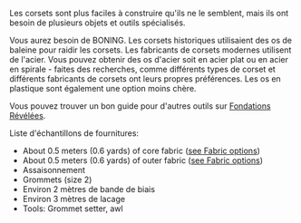 Les corsets sont plus faciles à construire qu'ils ne le semblent, mais ils ont besoin de plusieurs objets et outils spécialisés.

Vous aurez besoin de BONING. Les corsets historiques utilisaient des os de baleine pour raidir les corsets. Les fabricants de corsets modernes utilisent de l'acier. Vous pouvez obtenir des os d'acier soit en acier plat ou en acier en spirale - faites des recherches, comme différents types de corset et différents fabricants de corsets ont leurs propres préférences. Les os en plastique sont également une option moins chère.

Vous pouvez trouver un bon guide pour d'autres outils sur [Fondations Révélées](https://foundationsrevealed.com/).

Liste d'échantillons de fournitures:

- About 0.5 meters (0.6 yards) of core fabric ([see Fabric options](/docs/patterns/cathrin/fabric))
- About 0.5 meters (0.6 yards) of outer fabric ([see Fabric options](/docs/patterns/cathrin/fabric))
- Assaisonnement
- Grommets (size 2)
- Environ 2 mètres de bande de biais
- Environ 3 mètres de lacage
- Tools: Grommet setter, awl

